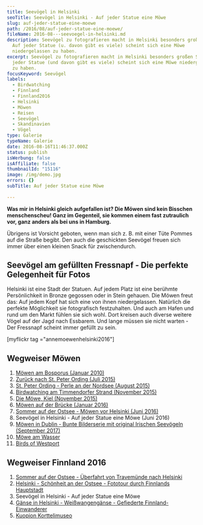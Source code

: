 ```yaml
---
title: Seevögel in Helsinki
seoTitle: Seevögel in Helsinki - Auf jeder Statue eine Möwe
slug: auf-jeder-statue-eine-moewe
path: /2016/08/auf-jeder-statue-eine-moewe/
fileName: 2016-08---seevoegel-in-helsinki.md
description: Seevögel zu fotografieren macht in Helsinki besonders großen Spaß.
  Auf jeder Statue (u. davon gibt es viele) scheint sich eine Möwe
  niedergelassen zu haben.
excerpt: Seevögel zu fotografieren macht in Helsinki besonders großen Spaß. Auf
  jeder Statue (und davon gibt es viele) scheint sich eine Möwe niedergelassen
  zu haben.
focusKeyword: Seevögel
labels:
  - Birdwatching
  - Finnland
  - Finnland2016
  - Helsinki
  - Möwen
  - Reisen
  - Seevögel
  - Skandinavien
  - Vögel
type: Galerie
typeName: Galerie
date: 2016-08-16T11:46:37.000Z
status: publish
isWerbung: false
isAffiliate: false
thumbnailId: "15116"
image: /img/demo.jpg
errors: {}
subTitle: Auf jeder Statue eine Möwe
  
---
```


**Was mir in Helsinki gleich aufgefallen ist? Die Möwen sind kein Bisschen
menschenscheu! Ganz im Gegenteil, sie kommen einem fast zutraulich vor, ganz
anders als bei uns in Hamburg.**

Übrigens ist Vorsicht geboten, wenn man sich z. B. mit einer Tüte Pommes auf die
Straße begibt. Den auch die geschickten Seevögel freuen sich immer über einen
kleinen Snack für zwischendurch.

## Seevögel am gefüllten Fressnapf - Die perfekte Gelegenheit für Fotos

Helsinki ist eine Stadt der Statuen. Auf jedem Platz ist eine berühmte
Persönlichkeit in Bronze gegossen oder in Stein gehauen. Die Möwen freut das:
Auf jedem Kopf hat sich eine von ihnen niedergelassen. Natürlich die perfekte
Möglichkeit sie fotografisch festzuhalten. Und auch am Hafen und rund um den
Markt fühlen sie sich wohl. Dort kreisen auch diverse weitere Vögel auf der Jagd
nach Essbarem. Und lange müssen sie nicht warten - Der Fressnapf scheint immer
gefüllt zu sein.

[myflickr tag ="annemoewenhelsinki2016"]

## Wegweiser Möwen

1.  [Möwen am Bosporus (Januar 2010)](/2010/01/moewen-am-bosporus/)
1.  [Zurück nach St. Peter Ording (Juli 2015)](/2015/07/zurueck-nach-st-peter-ording/)
1.  [St. Peter Ording - Perle an der Nordsee (August 2015)](/2015/08/st-peter-ording/)
1.  [Birdwatching am Timmendorfer Strand (November 2015)](/2015/11/birdwatching-am-timmendorfer-strand/)
1.  [Die Möwe, Kiel (November 2015)](/2015/11/die-moewe/)
1.  [Möwen auf der Brücke (Januar 2016)](/2016/01/moewen-auf-der-bruecke/)
1.  [Sommer auf der Ostsee - Möwen vor Helsinki (Juni 2016)](/2016/07/sommer-auf-der-ostsee-travemuende-helsinki/)
1.  Seevögel in Helsinki - Auf jeder Statue eine Möwe (Juni 2016)
1.  [Möwen in Dublin - Bunte Bilderserie mit original Irischen Seevögeln (September 2017)](/2017/10/moewen-in-dublin/)
1.  [Möwe am Wasser](/2018/01/moewe-am-wasser/)
1.  [Birds of Westport](/2018/05/birds-of-westport/)

## Wegweiser Finnland 2016

1.  [Sommer auf der Ostsee - Überfahrt von Travemünde nach Helsinki](/2016/07/sommer-auf-der-ostsee-travemuende-helsinki/)
1.  [Helsinki - Schönheit an der Ostsee - Fototour durch Finnlands Hauptstadt](/2016/08/helsinki-schoenheit-an-der-ostsee/)
1.  Seevögel in Helsinki - Auf jeder Statue eine Möwe
1.  [Gänse in Helsinki - Weißwangengänse - Gefiederte Finnland-Einwanderer](/2016/08/gaense-helsinki/)
1.  [Kuopion Korttelimuseo](/2016/10/kuopion-korttelimuseo/)

  